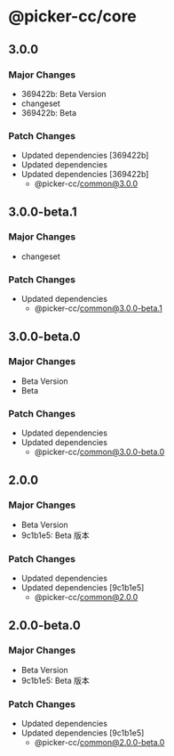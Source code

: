 # @picker-cc/core

## 3.0.0

### Major Changes

-   369422b: Beta Version
-   changeset
-   369422b: Beta

### Patch Changes

-   Updated dependencies [369422b]
-   Updated dependencies
-   Updated dependencies [369422b]
    -   @picker-cc/common@3.0.0

## 3.0.0-beta.1

### Major Changes

-   changeset

### Patch Changes

-   Updated dependencies
    -   @picker-cc/common@3.0.0-beta.1

## 3.0.0-beta.0

### Major Changes

-   Beta Version
-   Beta

### Patch Changes

-   Updated dependencies
-   Updated dependencies
    -   @picker-cc/common@3.0.0-beta.0

## 2.0.0

### Major Changes

-   Beta Version
-   9c1b1e5: Beta 版本

### Patch Changes

-   Updated dependencies
-   Updated dependencies [9c1b1e5]
    -   @picker-cc/common@2.0.0

## 2.0.0-beta.0

### Major Changes

-   Beta Version
-   9c1b1e5: Beta 版本

### Patch Changes

-   Updated dependencies
-   Updated dependencies [9c1b1e5]
    -   @picker-cc/common@2.0.0-beta.0
